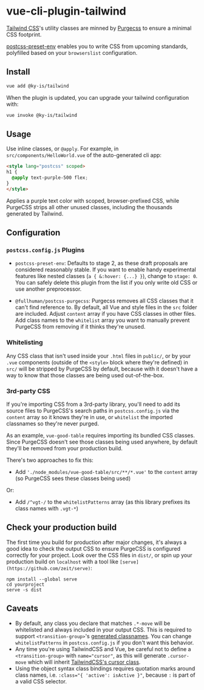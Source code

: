 # vue-cli-plugin-tailwind

[Tailwind CSS](https://tailwindcss.com/docs/what-is-tailwind)'s utility classes are minned by [Purgecss](https://www.purgecss.com) to ensure a minimal CSS footprint.

[postcss-preset-env](https://preset-env.cssdb.org/features) enables you to write CSS from upcoming standards, polyfilled based on your `browserslist` configuration.


## Install

```bash
vue add @ky-is/tailwind
```

When the plugin is updated, you can upgrade your tailwind configuration with:
```bash
vue invoke @ky-is/tailwind
```


## Usage

Use inline classes, or `@apply`. For example, in `src/components/HelloWorld.vue` of the auto-generated cli app:
```html
<style lang="postcss" scoped>
h1 {
  @apply text-purple-500 flex;
}
</style>
```

Applies a purple text color with scoped, browser-prefixed CSS, while PurgeCSS strips all other unused classes, including the thousands generated by Tailwind.


## Configuration

### `postcss.config.js` Plugins

- `postcss-preset-env`: Defaults to stage 2, as these draft proposals are considered reasonably stable. If you want to enable handy experimental features like nested classes (`a { &:hover: {...} }`), change to `stage: 0`. You can safely delete this plugin from the list if you only write old CSS or use another preprocessor.

- `@fullhuman/postcss-purgecss`: Purgecss removes all CSS classes that it can't find reference to. By default, all Vue and style files in the `src` folder are included. Adjust `content` array if you have CSS classes in other files. Add class names to the `whitelist` array you want to manually prevent PurgeCSS from removing if it thinks they're unused.

### Whitelisting

Any CSS class that isn't used inside your `.html` files in `public/`, or by your `.vue` components (outside of the `<style>` block where they're defined) in `src/` will be stripped by PurgeCSS by default, because with it doesn't have a way to know that those classes are being used out-of-the-box.

### 3rd-party CSS

If you're importing CSS from a 3rd-party library, you'll need to add its source files to PurgeCSS's search paths in `postcss.config.js` via the `content` array so it knows they're in use, or `whitelist` the imported classnames so they're never purged.

As an example, `vue-good-table` requires importing its bundled CSS classes. Since PurgeCSS doesn't see those classes being used anywhere, by default they'll be removed from your production build.

There's two approaches to fix this:
- Add `'./node_modules/vue-good-table/src/**/*.vue'` to the `content` array (so PurgeCSS sees these classes being used)

Or:
- Add `/^vgt-/` to the `whitelistPatterns` array (as this library prefixes its class names with `.vgt-*`)


## Check your production build

The first time you build for production after major changes, it's always a good idea to check the output CSS to ensure PurgeCSS is configured correctly for your project. Look over the CSS files in `dist/`, or spin up your production build on `localhost` with a tool like `[serve](https://github.com/zeit/serve)`:
```console
npm install --global serve
cd yourproject
serve -s dist
```


## Caveats

- By default, any class you declare that matches `.*-move` will be whitelisted and always included in your output CSS. This is required to support `<transition-group>`'s [generated classnames](https://vuejs.org/v2/guide/transitions.html#List-Move-Transitions). You can change `whitelistPatterns` in `postcss.config.js` if you don't want this behavior.
- Any time you're using TailwindCSS and Vue, be careful not to define a `<transition-group>` with `name="cursor"`, as this will generate `.cursor-move` which will inherit [TailwindCSS's cursor class](https://tailwindcss.com/docs/cursor/).
- Using the object syntax class bindings requires quotation marks around class names, i.e. `:class="{ 'active': isActive }"`, because `:` is part of a valid CSS selector.
